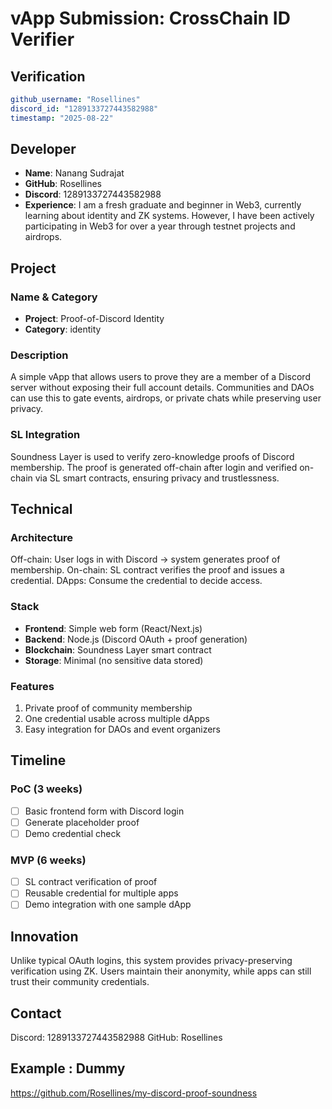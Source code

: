 # vApp Submission: CrossChain ID Verifier

## Verification
```yaml
github_username: "Rosellines"
discord_id: "1289133727443582988"
timestamp: "2025-08-22"
```

## Developer
- **Name**: Nanang Sudrajat
- **GitHub**: Rosellines
- **Discord**: 1289133727443582988
- **Experience**: I am a fresh graduate and beginner in Web3, currently learning about identity and ZK systems. However, I have been actively participating in Web3 for over a year through testnet projects and airdrops.

## Project

### Name & Category
- **Project**: Proof-of-Discord Identity
- **Category**: identity

### Description
A simple vApp that allows users to prove they are a member of a Discord server without exposing their full account details.
Communities and DAOs can use this to gate events, airdrops, or private chats while preserving user privacy.

### SL Integration
Soundness Layer is used to verify zero-knowledge proofs of Discord membership.
The proof is generated off-chain after login and verified on-chain via SL smart contracts, ensuring privacy and trustlessness.

## Technical

### Architecture
Off-chain: User logs in with Discord → system generates proof of membership.
On-chain: SL contract verifies the proof and issues a credential.
DApps: Consume the credential to decide access.

### Stack
- **Frontend**: Simple web form (React/Next.js)
- **Backend**: Node.js (Discord OAuth + proof generation)
- **Blockchain**: Soundness Layer smart contract
- **Storage**: Minimal (no sensitive data stored)

### Features
1. Private proof of community membership
2. One credential usable across multiple dApps
3. Easy integration for DAOs and event organizers

## Timeline

### PoC (3 weeks)
- [ ] Basic frontend form with Discord login
- [ ] Generate placeholder proof
- [ ] Demo credential check

### MVP (6 weeks)
- [ ] SL contract verification of proof
- [ ] Reusable credential for multiple apps
- [ ] Demo integration with one sample dApp

## Innovation
Unlike typical OAuth logins, this system provides privacy-preserving verification using ZK.
Users maintain their anonymity, while apps can still trust their community credentials.

## Contact
Discord: 1289133727443582988
GitHub: Rosellines

## Example : Dummy
https://github.com/Rosellines/my-discord-proof-soundness
